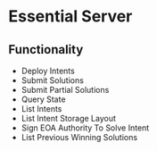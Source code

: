 # Essential Server
## Functionality
- Deploy Intents
- Submit Solutions
- Submit Partial Solutions
- Query State
- List Intents
- List Intent Storage Layout
- Sign EOA Authority To Solve Intent
- List Previous Winning Solutions
